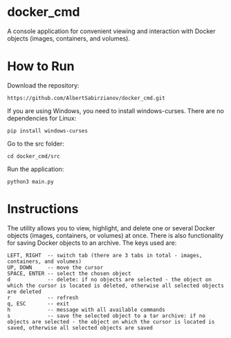 # docker_cmd
A console application for convenient viewing and interaction with Docker objects (images, containers, and volumes).
# How to Run
Download the repository:
```commandline
https://github.com/AlbertSabirzianov/docker_cmd.git
```
If you are using Windows, you need to install windows-curses. There are no dependencies for Linux:
```commandline
pip install windows-curses
```
Go to the src folder:
```commandline
cd docker_cmd/src
```
Run the application:
```commandline
python3 main.py
```
# Instructions
The utility allows you to view, highlight, and delete one or several Docker objects (images, containers, or volumes) at once. There is also functionality for saving Docker objects to an archive. The keys used are:
```text
LEFT, RIGHT  -- switch tab (there are 3 tabs in total - images, containers, and volumes)
UP, DOWN     -- move the cursor
SPACE, ENTER -- select the chosen object
d            -- delete: if no objects are selected - the object on which the cursor is located is deleted, otherwise all selected objects are deleted
r            -- refresh
q, ESC       -- exit
h            -- message with all available commands
s            -- save the selected object to a tar archive: if no objects are selected - the object on which the cursor is located is saved, otherwise all selected objects are saved
```


